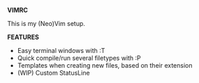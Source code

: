 **VIMRC**

This is my (Neo)Vim setup.

**FEATURES**
- Easy terminal windows with :T
- Quick compile/run several filetypes with :P
- Templates when creating new files, based on their extension
- (WIP) Custom StatusLine
